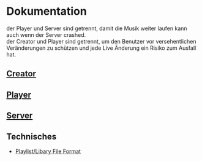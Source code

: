 # Dokumentation

der Player und Server sind getrennt, damit die Musik weiter laufen kann auch wenn der Server crashed.<br>
der Creator und Player sind getrennt, um den Benutzer vor versehentlichen Veränderungen zu schützen und jede Live Änderung ein Risiko zum Ausfall hat.

## [Creator](creator.md)
## [Player](player.md)
## [Server](server.md)
## Technisches
- [Playlist/Libary File Format](playlistfile.md)